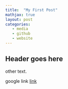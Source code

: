 ```yaml
---
title:  "My First Post"
mathjax: true
layout: post
categories:
   - media
   - github
   - website
---
```


## Header goes here

other text.

google link
[link](https;//google.com)
